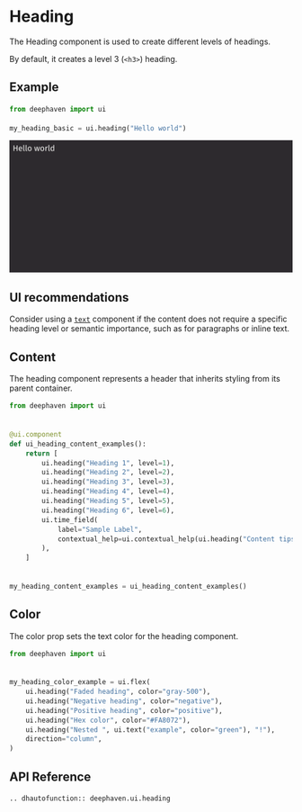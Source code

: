 # Heading

The Heading component is used to create different levels of headings.

By default, it creates a level 3 (`<h3>`) heading.

## Example

```python
from deephaven import ui

my_heading_basic = ui.heading("Hello world")
```

![Heading Basic Example](../_assets/heading_basic.png)

## UI recommendations

Consider using a [`text`](./text.md) component if the content does not require a specific heading level or semantic importance, such as for paragraphs or inline text.


## Content

The heading component represents a header that inherits styling from its parent container.

```python
from deephaven import ui


@ui.component
def ui_heading_content_examples():
    return [
        ui.heading("Heading 1", level=1),
        ui.heading("Heading 2", level=2),
        ui.heading("Heading 3", level=3),
        ui.heading("Heading 4", level=4),
        ui.heading("Heading 5", level=5),
        ui.heading("Heading 6", level=6),
        ui.time_field(
            label="Sample Label",
            contextual_help=ui.contextual_help(ui.heading("Content tips")),
        ),
    ]


my_heading_content_examples = ui_heading_content_examples()
```


## Color

The color prop sets the text color for the heading component.

```python
from deephaven import ui


my_heading_color_example = ui.flex(
    ui.heading("Faded heading", color="gray-500"),
    ui.heading("Negative heading", color="negative"),
    ui.heading("Positive heading", color="positive"),
    ui.heading("Hex color", color="#FA8072"),
    ui.heading("Nested ", ui.text("example", color="green"), "!"),
    direction="column",
)
```

## API Reference

```{eval-rst}
.. dhautofunction:: deephaven.ui.heading
```
